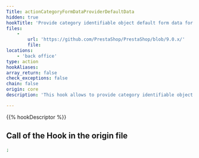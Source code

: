 ```yaml
---
Title: actionCategoryFormDataProviderDefaultData
hidden: true
hookTitle: 'Provide category identifiable object default form data for creation'
files:
    -
        url: 'https://github.com/PrestaShop/PrestaShop/blob/9.0.x/'
        file: 
locations:
    - 'back office'
type: action
hookAliases: 
array_return: false
check_exceptions: false
chain: false
origin: core
description: 'This hook allows to provide category identifiable object form data which will prefill the form in creation page'

---
```


{{% hookDescriptor %}}

## Call of the Hook in the origin file

```php
;
```
